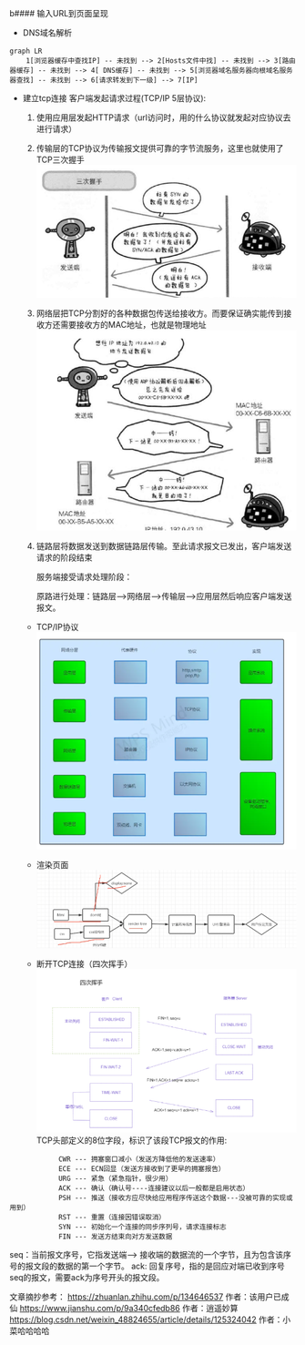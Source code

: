 b#### 输入URL到页面呈现
* DNS域名解析
``` mermaid
graph LR
    1[浏览器缓存中查找IP] -- 未找到 --> 2[Hosts文件中找] -- 未找到 --> 3[路由器缓存] -- 未找到 --> 4[ DNS缓存] -- 未找到 --> 5[浏览器域名服务器向根域名服务器查找] -- 未找到 --> 6[请求转发到下一级] --> 7[IP]
```
* 建立tcp连接
客户端发起请求过程(TCP/IP 5层协议):
    1. 使用应用层发起HTTP请求（url访问时，用的什么协议就发起对应协议去进行请求） 
    2. 传输层的TCP协议为传输报文提供可靠的字节流服务，这里也就使用了TCP三次握手\
![图](../img/tcp.png)

    3. 网络层把TCP分割好的各种数据包传送给接收方。而要保证确实能传到接收方还需要接收方的MAC地址，也就是物理地址\
![图](../img/mac.png)
    4. 链路层将数据发送到数据链路层传输。至此请求报文已发出，客户端发送请求的阶段结束

        服务端接受请求处理阶段：

        原路进行处理：链路层—>网络层—>传输层—>应用层然后响应客户端发送报文。
    * TCP/IP协议
![图](../img/tcp-ip.png)
    * 渲染页面
![图](../img/html_render.png)

    * 断开TCP连接（四次挥手）
![图](../img/tcp-ip-end.png)
TCP头部定义的8位字段，标识了该段TCP报文的作用:
```
            CWR --- 拥塞窗口减小（发送方降低他的发送速率）
            ECE --- ECN回显（发送方接收到了更早的拥塞报告）
            URG --- 紧急（紧急指针，很少用）
            ACK --- 确认（确认号----连接建议以后一般都是启用状态）
            PSH --- 推送（接收方应尽快给应用程序传送这个数据---没被可靠的实现或用到）
            RST --- 重置（连接因错误取消）
            SYN --- 初始化一个连接的同步序列号，请求连接标志
            FIN --- 发送方结束向对方发送数据
```
seq：当前报文序号，它指发送端--> 接收端的数据流的一个字节，且为包含该序号的报文段的数据的第一个字节。
ack: 回复序号，指的是回应对端已收到序号seq的报文，需要ack为序号开头的报文段。 

文章摘抄参考：
https://zhuanlan.zhihu.com/p/134646537 作者：该用户已成仙
https://www.jianshu.com/p/9a340cfedb86 作者：逍遥妙算
https://blog.csdn.net/weixin_48824655/article/details/125324042 作者：小菜哈哈哈哈